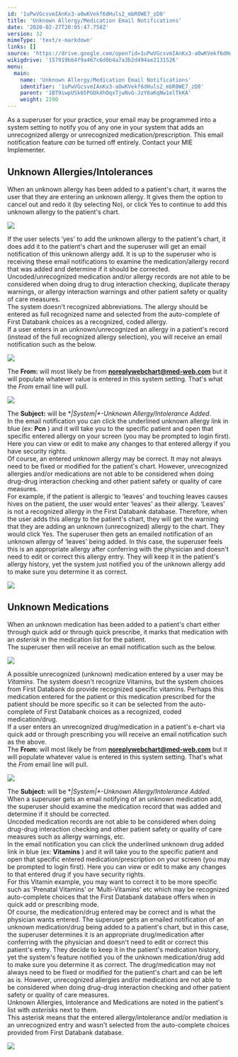 ```yaml
---
id: '1uPwVGcsvmIAnKx3-a0wKVekf6dHuls2_mbR8WE7_zD8'
title: 'Unknown Allergy/Medication Email Notifications'
date: '2020-02-27T20:05:47.758Z'
version: 32
mimeType: 'text/x-markdown'
links: []
source: 'https://drive.google.com/open?id=1uPwVGcsvmIAnKx3-a0wKVekf6dHuls2_mbR8WE7_zD8'
wikigdrive: '157919b64f9a467c6d0b4a7a3b2d494ae2131526'
menu:
  main:
    name: 'Unknown Allergy/Medication Email Notifications'
    identifier: '1uPwVGcsvmIAnKx3-a0wKVekf6dHuls2_mbR8WE7_zD8'
    parent: '1BT9iwpUSk65PGOkXhOqxTjwNvG-JzY6aKqNw1elTkKA'
    weight: 2190
---
```

As a superuser for your practice, your email may be programmed into a system setting to notify you of any one in your system that adds an unrecognized allergy or unrecognized medication/prescription. This email notification feature *can* be turned off entirely. Contact your MIE Implementer.
  
## Unknown Allergies/Intolerances  
  
When an unknown allergy has been added to a patient's chart, it warns the user that they are entering an unknown allergy. It gives them the option to cancel out and redo it (by selecting No), or click Yes to continue to add this unknown allergy to the patient's chart.
  
![](../unknown-allergy-medication-email-notifications.assets/100000000000021F0000006B915841AF704061DF.png)  

If the user selects ‘yes' to add the unknown allergy to the patient's chart, it does add it to the patient's chart and the superuser will get an email notification of this unknown allergy add. It is up to the superuser who is receiving these email notifications to examine the medication/allergy record that was added and determine if it should be corrected.  
Uncoded/unrecognized medication and/or allergy records are not able to be considered when doing drug to drug interaction checking, duplicate therapy warnings, or allergy interaction warnings and other patient safety or quality of care measures.  
The system doesn't recognized abbreviations. The allergy should be entered as full recognized name and selected from the auto-complete of First Databank choices as a recognized, coded allergy.  
If a user enters in an unknown/unrecognized an allergy in a patient's record (instead of the full recognized allergy selection), you will receive an email notification such as the below.
  
![](../unknown-allergy-medication-email-notifications.assets/10000000000001A6000000B012123B9917FB1FB6.png)  

The **From:** will most likely be from **noreplywebchart@med-web.com** but it will populate whatever value is entered in this system setting. That's what the *From* email line will pull.
  
![](../unknown-allergy-medication-email-notifications.assets/10000201000001A10000002D2A6265EFBD44F000.png)  

The **Subject:** will be **|System|*-*Unknown Allergy/Intolerance Added**.  
In the email notification you can click the underlined unknown allergy link in blue (ex: **Pcn** ) and it will take you to the specific patient and open that specific entered allergy on your screen (you may be prompted to login first). Here you can view or edit to make any changes to that entered allergy if you have security rights.  
Of course, an entered *unknown* allergy may be correct. It may not always need to be fixed or modified for the patient's chart. However, unrecognized allergies and/or medications are not able to be considered when doing drug-drug interaction checking and other patient safety or quality of care measures.  
For example, if the patient is allergic to ‘leaves' and touching leaves causes hives on the patient, the user would enter ‘leaves' as their allergy. ‘Leaves' is not a recognized allergy in the First Databank database. Therefore, when the user adds this allergy to the patient's chart, they will get the warning that they are adding an unknown (unrecognized) allergy to the chart. They would click Yes. The superuser then gets an emailed notification of an unknown allergy of ‘leaves' being added. In this case, the superuser feels this is an appropriate allergy after conferring with the physician and doesn't need to edit or correct this allergy entry. They will keep it in the patient's allergy history, yet the system just notified you of the unknown allergy add to make sure you determine it as correct.
  
![](../unknown-allergy-medication-email-notifications.assets/1000000000000183000000A45639D5A1EE8AD5AE.png)  

  
## Unknown Medications  
  
When an unknown medication has been added to a patient's chart either through quick add or through quick prescribe, it marks that medication with an *asterisk* in the medication list for the patient.  
The superuser then will receive an email notification such as the below.
  
![](../unknown-allergy-medication-email-notifications.assets/1000000000000187000000B3E679E0A023C56B2D.png)  

A possible unrecognized (unknown) medication entered by a user may be *Vitamins*. The system doesn't recognize Vitamins, but the system choices from First Databank do provide recognized specific vitamins. Perhaps this medication entered for the patient or this medication prescribed for the patient should be more specific so it can be selected from the auto-complete of First Databank choices as a recognized, coded medication/drug.  
If a user enters an unrecognized drug/medication in a patient's e-chart via quick add or through prescribing you will receive an email notification such as the above.  
The **From:** will most likely be from **noreplywebchart@med-web.com** but it will populate whatever value is entered in this system setting. That's what the *From* email line will pull.
  
![](../unknown-allergy-medication-email-notifications.assets/10000201000001A10000002D2A6265EFBD44F000.png)  

The **Subject:** will be **|System|*-*Unknown Allergy/Intolerance Added**.  
When a superuser gets an email notifying of an unknown medication add, the superuser should examine the medication record that was added and determine if it should be corrected.  
Uncoded medication records are not able to be considered when doing drug-drug interaction checking and other patient safety or quality of care measures such as allergy warnings, etc.  
In the email notification you can click the underlined unknown drug added link in blue (ex: **Vitamins** ) and it will take you to the specific patient and open that specific entered medication/prescription on your screen (you may be prompted to login first). Here you can view or edit to make any changes to that entered drug if you have security rights.  
For this Vitamin example, you may want to correct it to be more specific such as ‘Prenatal Vitamins' or ‘Multi-Vitamins' etc which may be recognized auto-complete choices that the First Databank database offers when in quick add or prescribing mode.  
Of course, the medication/drug entered may be correct and is what the physician wants entered. The superuser gets an emailed notification of an unknown medication/drug being added to a patient's chart, but in this case, the superuser determines it is an appropriate drug/medication after conferring with the physician and doesn't need to edit or correct this patient's entry. They decide to keep it in the patient's medication history, yet the system's feature notified you of the unknown medication/drug add to make sure you determine it as correct. The drug/medication may not always need to be fixed or modified for the patient's chart and can be left as is. However, unrecognized allergies and/or medications are not able to be considered when doing drug-drug interaction checking and other patient safety or quality of care measures.  
Unknown Allergies, Intolerance and Medications are noted in the patient's list with *asterisks* next to them.  
This asterisk means that the entered allergy/intolerance and/or mediation is an unrecognized entry and wasn't selected from the auto-complete choices provided from First Databank database.
  
![](../unknown-allergy-medication-email-notifications.assets/100000000000042F000001166491D466B1483469.png)  

